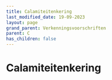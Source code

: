 ```yaml
---
title: Calamiteitenkering
last_modified_date: 19-09-2023
layout: page
grand_parent: Verkenningsvoorschriften
parent: C
has_children: false
---
```


Calamiteitenkering
==================

